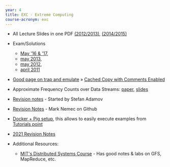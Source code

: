 ```yaml
---
year: 4
title: EXC - Extreme Computing
course-acronym: exc
---
```


- All Lecture Slides in one PDF [(2012/2013)](https://drive.google.com/open?id=0B1Bl0XqNwHffcFRkRzRpVTdlNkE&authuser=0), [(2014/2015)](https://drive.google.com/open?id=0B1Bl0XqNwHffWmtNMUJPNGlNV3c&authuser=0)
- Exam/Solutions
  - [May '16 & '17](/drive?next=1PjhZN0l4XYvxQezcBiX79OjhT8TENUj_Ce8CISYsZ7s/edit?usp=sharing),
  - [may 2013](/drive?next=1IZ_NDo6B4D9Dov9R0mIPACidyE0tGsv1Jvpgg7nvMMo),
  - [may 2012](/drive?next=1zd0M5vVnMsE4WiCezqlpaoZVEhTl90dOJt8nc8tbD9E/edit?usp=sharing),
  - [april 2011](/drive?next=12B_AbFo9PZ0Q27f4CTL8NZirJ-vEkhxht-izFwjDqLA/edit?usp=sharing)
- [Good page on trap and emulate](http://www.cs.nyu.edu/~mwalfish/classes/ut/s10-cs372h/lectures/l27.txt) » [Cached Copy with Comments Enabled](https://drive.google.com/file/d/0B5p-Ruo7uA87LTR3QzFJaTVtQzg/view?usp=sharing)
- Approximate Frequency Counts over Data Streams: [paper](http://www.vldb.org/conf/2002/S10P03.pdf), [slides](http://www.cse.ust.hk/vldb2002/VLDB2002-proceedings/slides/S10P03slides.pdf)
- [Revision notes](https://docs.google.com/document/d/15kjOb_2WWnClMvEErnytvo7m3uQ7JAXXO3e4ameI9u4/edit) - Started by Stefan Adamov
- [Revision Notes](https://github.com/mrknmc/edi-notes/tree/master/ug4/exc) - Mark Nemec on Github
- [Docker + Pig setup](https://hub.docker.com/r/visgean/baked-pig), this allows to easily execute examples from [Tutorials point](https://www.tutorialspoint.com/apache_pig/apache_pig_join_operator.htm)
- [2021 Revision Notes](https://docs.google.com/document/d/1CDfInBZ3pFvYK4u2twhxjK45NFtEy7_BDyILvmyilAw/edit#)

- Additional Resources:
  -  [MIT's Distributed Systems Course](https://pdos.csail.mit.edu/6.824/schedule.html) - Has good notes & labs on GFS, MapReduce, etc.
